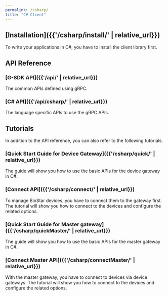 ```yaml
---
permalink: /csharp/
title: "C# Client"
---
```


## [Installation]({{'/csharp/install/' | relative_url}})

To write your applications in C#, you have to install the client library first. 

## API Reference

### [G-SDK API]({{'/api/' | relative_url}})

The common APIs defined using gRPC.

### [C# API]({{'/api/csharp/' | relative_url}})

The language specific APIs to use the gRPC APIs.

## Tutorials

In addition to the API reference, you can also refer to the following tutorials.

### [Quick Start Guide for Device Gateway]({{'/csharp/quick/' | relative_url}})

The guide will show you how to use the basic APIs for the device gateway in C#.

### [Connect API]({{'/csharp/connect/' | relative_url}})

To manage BioStar devices, you have to connect them to the gateway first. The tutorial will show you how to connect to the devices and configure the related options. 

### [Quick Start Guide for Master gateway]({{'/csharp/quickMaster/' | relative_url}})

The guide will show you how to use the basic APIs for the master gateway in C#. 

### [Connect Master API]({{'/csharp/connectMaster/' | relative_url}})

With the master gateway, you have to connect to devices via device gateways. The tutorial will show you how to connect to the devices and configure the related options. 


